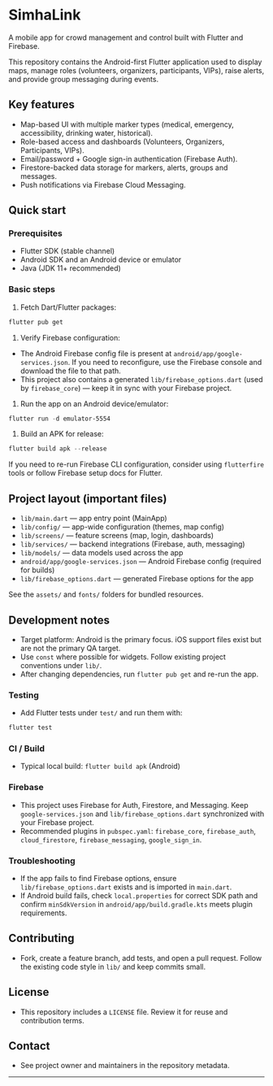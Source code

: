 # SimhaLink

A mobile app for crowd management and control built with Flutter and Firebase.

This repository contains the Android-first Flutter application used to display maps, manage roles (volunteers, organizers, participants, VIPs), raise alerts, and provide group messaging during events.

## Key features

- Map-based UI with multiple marker types (medical, emergency, accessibility, drinking water, historical).
- Role-based access and dashboards (Volunteers, Organizers, Participants, VIPs).
- Email/password + Google sign-in authentication (Firebase Auth).
- Firestore-backed data storage for markers, alerts, groups and messages.
- Push notifications via Firebase Cloud Messaging.

## Quick start

### Prerequisites

- Flutter SDK (stable channel)
- Android SDK and an Android device or emulator
- Java (JDK 11+ recommended)

### Basic steps

1. Fetch Dart/Flutter packages:

```powershell
flutter pub get
```

1. Verify Firebase configuration:

- The Android Firebase config file is present at `android/app/google-services.json`. If you need to reconfigure, use the Firebase console and download the file to that path.
- This project also contains a generated `lib/firebase_options.dart` (used by `firebase_core`) — keep it in sync with your Firebase project.

1. Run the app on an Android device/emulator:

```powershell
flutter run -d emulator-5554
```

1. Build an APK for release:

```powershell
flutter build apk --release
```

If you need to re-run Firebase CLI configuration, consider using `flutterfire` tools or follow Firebase setup docs for Flutter.

## Project layout (important files)

- `lib/main.dart` — app entry point (MainApp)
- `lib/config/` — app-wide configuration (themes, map config)
- `lib/screens/` — feature screens (map, login, dashboards)
- `lib/services/` — backend integrations (Firebase, auth, messaging)
- `lib/models/` — data models used across the app
- `android/app/google-services.json` — Android Firebase config (required for builds)
- `lib/firebase_options.dart` — generated Firebase options for the app

See the `assets/` and `fonts/` folders for bundled resources.

## Development notes

- Target platform: Android is the primary focus. iOS support files exist but are not the primary QA target.
- Use `const` where possible for widgets. Follow existing project conventions under `lib/`.
- After changing dependencies, run `flutter pub get` and re-run the app.

### Testing

- Add Flutter tests under `test/` and run them with:

```powershell
flutter test
```

### CI / Build

- Typical local build: `flutter build apk` (Android)

### Firebase

- This project uses Firebase for Auth, Firestore, and Messaging. Keep `google-services.json` and `lib/firebase_options.dart` synchronized with your Firebase project.
- Recommended plugins in `pubspec.yaml`: `firebase_core`, `firebase_auth`, `cloud_firestore`, `firebase_messaging`, `google_sign_in`.

### Troubleshooting

- If the app fails to find Firebase options, ensure `lib/firebase_options.dart` exists and is imported in `main.dart`.
- If Android build fails, check `local.properties` for correct SDK path and confirm `minSdkVersion` in `android/app/build.gradle.kts` meets plugin requirements.

## Contributing

- Fork, create a feature branch, add tests, and open a pull request. Follow the existing code style in `lib/` and keep commits small.

## License

- This repository includes a `LICENSE` file. Review it for reuse and contribution terms.

## Contact

- See project owner and maintainers in the repository metadata.

---